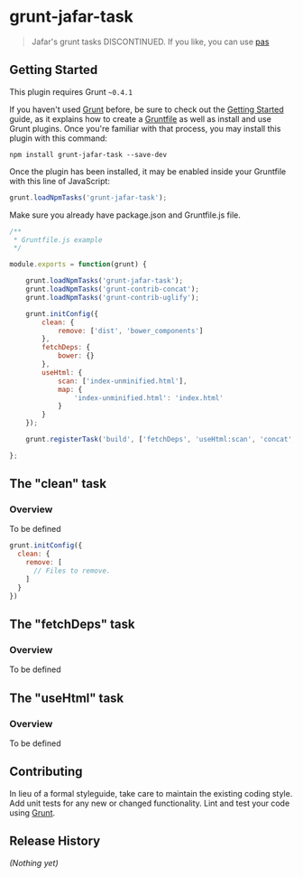 # grunt-jafar-task

> Jafar's grunt tasks DISCONTINUED. If you like, you can use [pas](https://github.com/xinix-technology/pas)

## Getting Started
This plugin requires Grunt `~0.4.1`

If you haven't used [Grunt](http://gruntjs.com/) before, be sure to check out the [Getting Started](http://gruntjs.com/getting-started) guide, as it explains how to create a [Gruntfile](http://gruntjs.com/sample-gruntfile) as well as install and use Grunt plugins. Once you're familiar with that process, you may install this plugin with this command:

```shell
npm install grunt-jafar-task --save-dev
```

Once the plugin has been installed, it may be enabled inside your Gruntfile with this line of JavaScript:

```js
grunt.loadNpmTasks('grunt-jafar-task');
```

Make sure you already have package.json and Gruntfile.js file.

```js
/**
 * Gruntfile.js example
 */

module.exports = function(grunt) {

    grunt.loadNpmTasks('grunt-jafar-task');
    grunt.loadNpmTasks('grunt-contrib-concat');
    grunt.loadNpmTasks('grunt-contrib-uglify');

    grunt.initConfig({
        clean: {
            remove: ['dist', 'bower_components']
        },
        fetchDeps: {
            bower: {}
        },
        useHtml: {
            scan: ['index-unminified.html'],
            map: {
                'index-unminified.html': 'index.html'
            }
        }
    });

    grunt.registerTask('build', ['fetchDeps', 'useHtml:scan', 'concat', 'uglify', 'useHtml:map']);

};
```

## The "clean" task

### Overview
To be defined

```js
grunt.initConfig({
  clean: {
    remove: [
      // Files to remove.
    ]
  }
})
```

## The "fetchDeps" task

### Overview
To be defined

## The "useHtml" task

### Overview
To be defined

## Contributing
In lieu of a formal styleguide, take care to maintain the existing coding style. Add unit tests for any new or changed functionality. Lint and test your code using [Grunt](http://gruntjs.com/).

## Release History
_(Nothing yet)_
